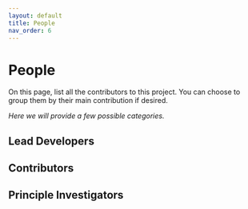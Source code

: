 ```yaml
---
layout: default
title: People
nav_order: 6
---
```

# People

On this page, list all the contributors to this project. You can choose to group them by their main contribution if desired.

*Here we will provide a few possible categories.*

## Lead Developers

## Contributors

## Principle Investigators
